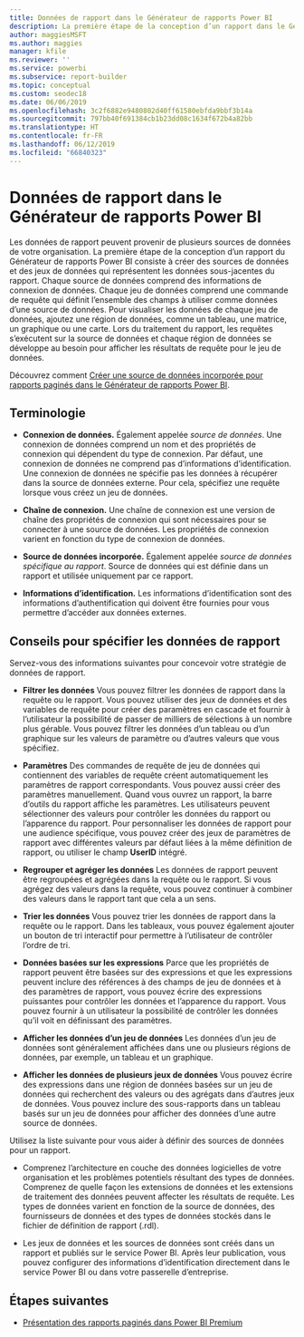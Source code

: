 ```yaml
---
title: Données de rapport dans le Générateur de rapports Power BI
description: La première étape de la conception d’un rapport dans le Générateur de rapports paginés Power BI consiste à créer des sources de données et des jeux de données qui représentent les données sous-jacentes du rapport.
author: maggiesMSFT
ms.author: maggies
manager: kfile
ms.reviewer: ''
ms.service: powerbi
ms.subservice: report-builder
ms.topic: conceptual
ms.custom: seodec18
ms.date: 06/06/2019
ms.openlocfilehash: 3c2f6882e9480802d40ff61580ebfda9bbf3b14a
ms.sourcegitcommit: 797bb40f691384cb1b23dd08c1634f672b4a82bb
ms.translationtype: HT
ms.contentlocale: fr-FR
ms.lasthandoff: 06/12/2019
ms.locfileid: "66840323"
---
```

# <a name="report-data-in-power-bi-report-builder"></a>Données de rapport dans le Générateur de rapports Power BI

Les données de rapport peuvent provenir de plusieurs sources de données de votre organisation. La première étape de la conception d’un rapport du Générateur de rapports Power BI consiste à créer des sources de données et des jeux de données qui représentent les données sous-jacentes du rapport. Chaque source de données comprend des informations de connexion de données. Chaque jeu de données comprend une commande de requête qui définit l’ensemble des champs à utiliser comme données d’une source de données. Pour visualiser les données de chaque jeu de données, ajoutez une région de données, comme un tableau, une matrice, un graphique ou une carte. Lors du traitement du rapport, les requêtes s’exécutent sur la source de données et chaque région de données se développe au besoin pour afficher les résultats de requête pour le jeu de données.  

Découvrez comment [Créer une source de données incorporée pour rapports paginés dans le Générateur de rapports Power BI](paginated-reports-embedded-data-source.md).


##  <a name="BkMk_ReportDataTerms"></a> Terminologie  
  
- **Connexion de données.** Également appelée *source de données*. Une connexion de données comprend un nom et des propriétés de connexion qui dépendent du type de connexion. Par défaut, une connexion de données ne comprend pas d’informations d’identification. Une connexion de données ne spécifie pas les données à récupérer dans la source de données externe. Pour cela, spécifiez une requête lorsque vous créez un jeu de données.  
  
- **Chaîne de connexion.** Une chaîne de connexion est une version de chaîne des propriétés de connexion qui sont nécessaires pour se connecter à une source de données. Les propriétés de connexion varient en fonction du type de connexion de données.  
  
- **Source de données incorporée.** Également appelée *source de données spécifique au rapport*. Source de données qui est définie dans un rapport et utilisée uniquement par ce rapport.  
  
- **Informations d’identification.** Les informations d’identification sont des informations d’authentification qui doivent être fournies pour vous permettre d’accéder aux données externes.  
  
##  <a name="BkMk_ReportDataTips"></a> Conseils pour spécifier les données de rapport

 Servez-vous des informations suivantes pour concevoir votre stratégie de données de rapport.  
  
- **Filtrer les données** Vous pouvez filtrer les données de rapport dans la requête ou le rapport. Vous pouvez utiliser des jeux de données et des variables de requête pour créer des paramètres en cascade et fournir à l’utilisateur la possibilité de passer de milliers de sélections à un nombre plus gérable. Vous pouvez filtrer les données d’un tableau ou d’un graphique sur les valeurs de paramètre ou d’autres valeurs que vous spécifiez.  
  
- **Paramètres** Des commandes de requête de jeu de données qui contiennent des variables de requête créent automatiquement les paramètres de rapport correspondants. Vous pouvez aussi créer des paramètres manuellement. Quand vous ouvrez un rapport, la barre d’outils du rapport affiche les paramètres. Les utilisateurs peuvent sélectionner des valeurs pour contrôler les données du rapport ou l’apparence du rapport. Pour personnaliser les données de rapport pour une audience spécifique, vous pouvez créer des jeux de paramètres de rapport avec différentes valeurs par défaut liées à la même définition de rapport, ou utiliser le champ **UserID** intégré. 
  
- **Regrouper et agréger les données** Les données de rapport peuvent être regroupées et agrégées dans la requête ou le rapport. Si vous agrégez des valeurs dans la requête, vous pouvez continuer à combiner des valeurs dans le rapport tant que cela a un sens.  
  
- **Trier les données** Vous pouvez trier les données de rapport dans la requête ou le rapport. Dans les tableaux, vous pouvez également ajouter un bouton de tri interactif pour permettre à l’utilisateur de contrôler l’ordre de tri.  
  
- **Données basées sur les expressions** Parce que les propriétés de rapport peuvent être basées sur des expressions et que les expressions peuvent inclure des références à des champs de jeu de données et à des paramètres de rapport, vous pouvez écrire des expressions puissantes pour contrôler les données et l’apparence du rapport. Vous pouvez fournir à un utilisateur la possibilité de contrôler les données qu’il voit en définissant des paramètres.  
  
- **Afficher les données d’un jeu de données** Les données d’un jeu de données sont généralement affichées dans une ou plusieurs régions de données, par exemple, un tableau et un graphique.  
  
- **Afficher les données de plusieurs jeux de données** Vous pouvez écrire des expressions dans une région de données basées sur un jeu de données qui recherchent des valeurs ou des agrégats dans d’autres jeux de données. Vous pouvez inclure des sous-rapports dans un tableau basés sur un jeu de données pour afficher des données d’une autre source de données.  
  
 Utilisez la liste suivante pour vous aider à définir des sources de données pour un rapport.  
  
- Comprenez l’architecture en couche des données logicielles de votre organisation et les problèmes potentiels résultant des types de données. Comprenez de quelle façon les extensions de données et les extensions de traitement des données peuvent affecter les résultats de requête. Les types de données varient en fonction de la source de données, des fournisseurs de données et des types de données stockés dans le fichier de définition de rapport (.rdl).  
  
- Les jeux de données et les sources de données sont créés dans un rapport et publiés sur le service Power BI. Après leur publication, vous pouvez configurer des informations d’identification directement dans le service Power BI ou dans votre passerelle d’entreprise. 

## <a name="next-steps"></a>Étapes suivantes

- [Présentation des rapports paginés dans Power BI Premium](paginated-reports-report-builder-power-bi.md)  
